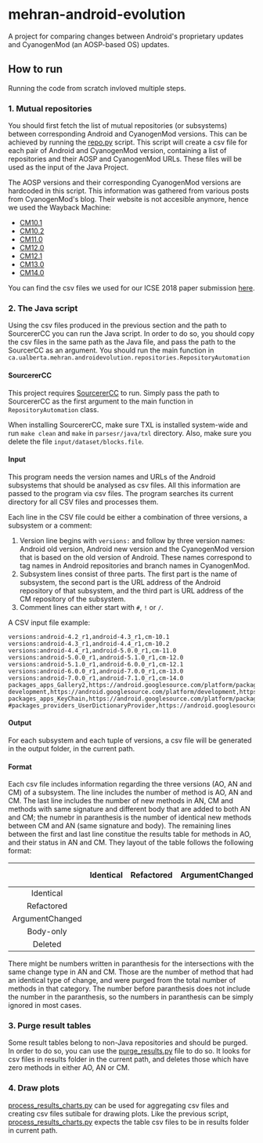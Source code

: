 # mehran-android-evolution
A project for comparing changes between Android's proprietary updates and CyanogenMod (an AOSP-based OS) updates.

## How to run
Running the code from scratch invloved multiple steps.

### 1. Mutual repositories
You should first fetch the list of mutual repositories (or subsystems) between corresponding Android and CyanogenMod versions. This can be achieved by running the [repo.py](python/repo.py) script. This script will create a csv file for each pair of Android and CyanogenMod version, containing a list of repositories and their AOSP and CyanogenMod URLs. These files will be used as the input of the Java Project.

The AOSP versions and their corresponding CyanogenMod versions are hardcoded in this script. This information was gathered from various posts from CyanogenMod's blog. Their website is not accesible anymore, hence we used the Wayback Machine:
- [CM10.1](https://web.archive.org/web/20161224214249/https://www.cyanogenmod.org/blog/cyanogenmod-10-1-m2-release)
- [CM10.2](https://web.archive.org/web/20161224211536/https://www.cyanogenmod.org/blog/cyanogenmod-10-2-0-release)
- [CM11.0](https://web.archive.org/web/20161224204349/https://www.cyanogenmod.org/blog/cm-10-2-1-maintenance-release)
- [CM12.0](https://web.archive.org/web/20161224202329/https://www.cyanogenmod.org/blog/the-l-is-for-lollipop)
- [CM12.1](https://web.archive.org/web/20161224201849/https://www.cyanogenmod.org/blog/android-security-bulletin-october-5th-update)
- [CM13.0](https://web.archive.org/web/20161224201848/https://www.cyanogenmod.org/blog/cm-13-0-release-1)
- [CM14.0](https://web.archive.org/web/20161224202317/https://www.cyanogenmod.org/blog/cm14-is-landing)

You can find the csv files we used for our ICSE 2018 paper submission [here](https://github.com/ualberta-se/icse-2018-mehran-results/blob/master/subsystem_names).

### 2. The Java script
Using the csv files produced in the previous section and the path to SourcererCC you can run the Java script. In order to do so, you should copy the csv files in the same path as the Java file, and pass the path to the SourcerCC as an argument. You should run the main function in `ca.ualberta.mehran.androidevolution.repositories.RepositoryAutomation`

#### SourcererCC
This project requires [SourcererCC](https://github.com/Mondego/SourcererCC) to run. Simply pass the path to SourcererCC as the first argument to the main function in `RepositoryAutomation` class.

When installing SourcererCC, make sure TXL is installed system-wide and run `make clean` and `make` in `parsesr/java/txl` directory. Also, make sure you delete the file `input/dataset/blocks.file`.

#### Input
This program needs the version names and URLs of the Android subsystems that should be analysed as csv files. All this information are passed to the program via csv files. The program searches its current directory for all CSV files and processes them.

Each line in the CSV file could be either a combination of three versions, a subsystem or a comment:
1. Version line begins with `versions:` and follow by three version names: Android old version, Android new version and the CyanogenMod version that is based on the old version of Android. These names correspond to tag names in Android repositories and branch names in CyanogenMod.
2. Subsystem lines consist of three parts. The first part is the name of subsystem, the second part is the URL address of the Android repository of that subsystem, and the third part is URL address of the CM repository of the subsystem.
3. Comment lines can either start with `#`, `!` or `/`.

A CSV input file example:
```
versions:android-4.2_r1,android-4.3_r1,cm-10.1
versions:android-4.3_r1,android-4.4_r1,cm-10.2
versions:android-4.4_r1,android-5.0.0_r1,cm-11.0
versions:android-5.0.0_r1,android-5.1.0_r1,cm-12.0
versions:android-5.1.0_r1,android-6.0.0_r1,cm-12.1
versions:android-6.0.0_r1,android-7.0.0_r1,cm-13.0
versions:android-7.0.0_r1,android-7.1.0_r1,cm-14.0
packages_apps_Gallery2,https://android.googlesource.com/platform/packages/apps/Gallery2,https://review.lineageos.org/LineageOS/android_packages_apps_Gallery2
development,https://android.googlesource.com/platform/development,https://review.lineageos.org/LineageOS/android_development
packages_apps_KeyChain,https://android.googlesource.com/platform/packages/apps/KeyChain,https://review.lineageos.org/LineageOS/android_packages_apps_KeyChain
#packages_providers_UserDictionaryProvider,https://android.googlesource.com/platform/packages/providers/UserDictionaryProvider,https://review.lineageos.org/LineageOS/android_packages_providers_UserDictionaryProvider
```

#### Output
For each subsystem and each tuple of versions, a csv file will be generated in the output folder, in the current path.
#### Format
Each csv file includes information regarding the three versions (AO, AN and CM) of a subsystem. The line includes the number of method is AO, AN and CM. The last line includes the number of new methods in AN, CM and methods with same signature and different body that are added to both AN and CM; the numebr in paranthesis is the number of identical new methods between CM and AN (same signature and body). The remaining lines between the first and last line constitue the results table for methods in AO, and their status in AN and CM. They layout of the table follows the following format:

|         | Identical | Refactored | ArgumentChanged | Body-only | Deleted | SUM |
|:-------:| :-------: |:--------------:| :---------:| :--------------:| :------:|:--: |
Identical |||||||
Refactored | |  | |  |  | |
ArgumentChanged | |  |  |  | | |
Body-only | |  | |  |  | |
Deleted | |  |  |  |  | |

There might be numbers written in paranthesis for the intersections with the same change type in AN and CM. Those are the number of method that had an identical type of change, and were purged from the total number of methods in that category. The number before paranthesis does not include the number in the paranthesis, so the numbers in paranthesis can be simply ignored in most cases.

### 3. Purge result tables
Some result tables belong to non-Java repositories and should be purged. In order to do so, you can use the [purge_results.py](python/purge_results.py) file to do so. It looks for csv files in results folder in the current path, and deletes those which have zero methods in either AO, AN or CM.

### 4. Draw plots
[process_results_charts.py](python/process_results_charts.py) can be used for aggregating csv files and creating csv files sutibale for drawing plots. Like the previous script, [process_results_charts.py](python/process_results_charts.py) expects the table csv files to be in results folder in current path. 
